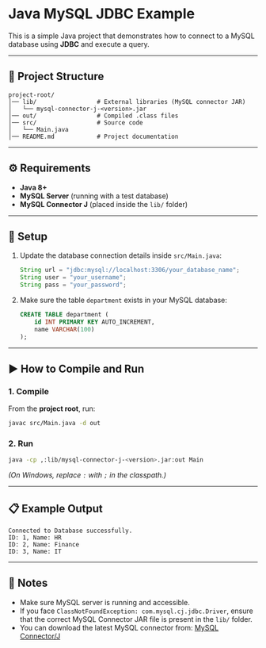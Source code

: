 # Java MySQL JDBC Example

This is a simple Java project that demonstrates how to connect to a MySQL database using **JDBC** and execute a query.

---

## 📂 Project Structure

```
project-root/
│── lib/                 # External libraries (MySQL connector JAR)
│   └── mysql-connector-j-<version>.jar
│── out/                 # Compiled .class files
│── src/                 # Source code
│   └── Main.java
│── README.md            # Project documentation
```

---

## ⚙️ Requirements

* **Java 8+**
* **MySQL Server** (running with a test database)
* **MySQL Connector J** (placed inside the `lib/` folder)

---

## 🔧 Setup

1. Update the database connection details inside `src/Main.java`:

   ```java
   String url = "jdbc:mysql://localhost:3306/your_database_name";
   String user = "your_username";
   String pass = "your_password";
   ```

2. Make sure the table `department` exists in your MySQL database:

   ```sql
   CREATE TABLE department (
       id INT PRIMARY KEY AUTO_INCREMENT,
       name VARCHAR(100)
   );
   ```

---

## ▶️ How to Compile and Run

### 1. Compile

From the **project root**, run:

```sh
javac src/Main.java -d out
```

### 2. Run

```sh
java -cp ,:lib/mysql-connector-j-<version>.jar:out Main
```

*(On Windows, replace `:` with `;` in the classpath.)*

---

## 📋 Example Output

```
Connected to Database successfully.
ID: 1, Name: HR
ID: 2, Name: Finance
ID: 3, Name: IT
```

---

## 📝 Notes

* Make sure MySQL server is running and accessible.
* If you face `ClassNotFoundException: com.mysql.cj.jdbc.Driver`, ensure that the correct MySQL Connector JAR file is present in the `lib/` folder.
* You can download the latest MySQL connector from:
  [MySQL Connector/J](https://dev.mysql.com/downloads/connector/j/)

